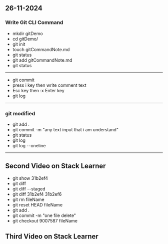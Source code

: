 ## 26-11-2024
### Write Git CLI Command
- mkdir gitDemo
- cd gitDemo/
- git init
- touch gitCommandNote.md
- git status
- git add gitCommandNote.md
- git status

---

- git commit
- press i key then write comment text
- Esc key then :x Enter key
- git log

---
### git modified
- git add .
- git commit -m "any text input that i am understand"
- git status
- git log
- git log --oneline
---

## Second Video on Stack Learner
- git show 31b2ef4
- git diff
- git diff --staged
- git diff 31b2ef4 31b2ef6
- git rm fileName
- git reset HEAD fileName
- git add .
- git commit -m "one file delete"
- git checkout 9007587 fileName

## Third Video on Stack Learner

